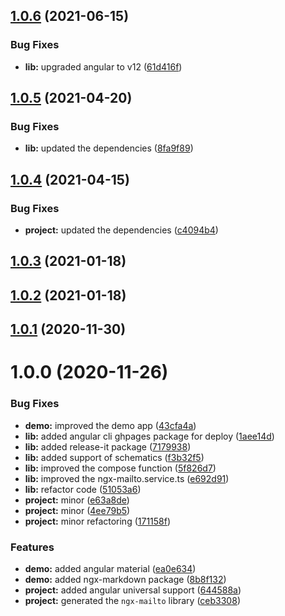 ## [1.0.6](https://github.com/anthonynahas/ngx-mailto/compare/1.0.5...1.0.6) (2021-06-15)


### Bug Fixes

* **lib:** upgraded angular to v12 ([61d416f](https://github.com/anthonynahas/ngx-mailto/commit/61d416faf498378d00953ec0bb1736232980401f))

## [1.0.5](https://github.com/anthonynahas/ngx-mailto/compare/1.0.4...1.0.5) (2021-04-20)


### Bug Fixes

* **lib:** updated the dependencies ([8fa9f89](https://github.com/anthonynahas/ngx-mailto/commit/8fa9f896bd68469c63335f60b01398990faec5e7))

## [1.0.4](https://github.com/anthonynahas/ngx-mailto/compare/1.0.3...1.0.4) (2021-04-15)


### Bug Fixes

* **project:** updated the dependencies ([c4094b4](https://github.com/anthonynahas/ngx-mailto/commit/c4094b43ba948b5e1175f131aa6c76de16b9c614))

## [1.0.3](https://github.com/anthonynahas/ngx-mailto/compare/1.0.2...1.0.3) (2021-01-18)

## [1.0.2](https://github.com/anthonynahas/ngx-mailto/compare/1.0.1...1.0.2) (2021-01-18)

## [1.0.1](https://github.com/anthonynahas/ngx-mailto/compare/1.0.0...1.0.1) (2020-11-30)

# 1.0.0 (2020-11-26)


### Bug Fixes

* **demo:** improved the demo app ([43cfa4a](https://github.com/anthonynahas/ngx-mailto/commit/43cfa4af29da9b24c6789d18cfc072c3ce56610a))
* **lib:** added angular cli ghpages package for deploy ([1aee14d](https://github.com/anthonynahas/ngx-mailto/commit/1aee14d601771fd5b5cf63c5c5be568a58d3df4b))
* **lib:** added release-it package ([7179938](https://github.com/anthonynahas/ngx-mailto/commit/7179938ced32265115cbbf98a383f35571c6be2d))
* **lib:** added support of schematics ([f3b32f5](https://github.com/anthonynahas/ngx-mailto/commit/f3b32f523f8d3afbd1a4f3fd6514a9feda040f5b))
* **lib:** improved the compose function ([5f826d7](https://github.com/anthonynahas/ngx-mailto/commit/5f826d7949f68b2f8625a35ab52f99c72b1524b2))
* **lib:** improved the ngx-mailto.service.ts ([e692d91](https://github.com/anthonynahas/ngx-mailto/commit/e692d912d6d194591c10affd72258b44371a9b13))
* **lib:** refactor code ([51053a6](https://github.com/anthonynahas/ngx-mailto/commit/51053a6ffaec4d5ff2c964c9ff9e58c352dda468))
* **project:** minor ([e63a8de](https://github.com/anthonynahas/ngx-mailto/commit/e63a8dea20d5bdab802a48ed21c9a93fe307830e))
* **project:** minor ([4ee79b5](https://github.com/anthonynahas/ngx-mailto/commit/4ee79b51d57df71abc9678fa3197947d34052fad))
* **project:** minor refactoring ([171158f](https://github.com/anthonynahas/ngx-mailto/commit/171158f94ccee42653137fcdc0d8f636c0de324e))


### Features

* **demo:** added angular material ([ea0e634](https://github.com/anthonynahas/ngx-mailto/commit/ea0e634273b453d0f05a90ff27d08db0e3940bbb))
* **demo:** added ngx-markdown package ([8b8f132](https://github.com/anthonynahas/ngx-mailto/commit/8b8f132acddb5a50bc55762b4963743f0689918a))
* **project:** added angular universal support ([644588a](https://github.com/anthonynahas/ngx-mailto/commit/644588a623396bfbe2be900d7cc21f3a638e27d9))
* **project:** generated the `ngx-mailto` library ([ceb3308](https://github.com/anthonynahas/ngx-mailto/commit/ceb3308dffb1cc63fd7d4301e2c2670132b55b6e))

